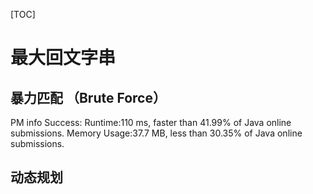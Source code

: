 [TOC]
# 最大回文字串
## 暴力匹配 （Brute Force）

PM	info
	Success:
	Runtime:110 ms, faster than 41.99% of Java online submissions.
	Memory Usage:37.7 MB, less than 30.35% of Java online submissions.

## 动态规划



